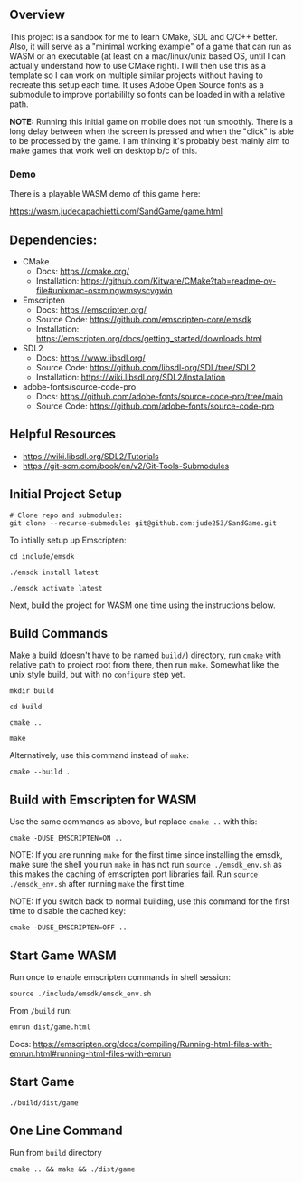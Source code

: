 ## Overview
This project is a sandbox for me to learn CMake, SDL and C/C++ better.
Also, it will serve as a "minimal working example" of a game that can
run as WASM or an executable (at least on a mac/linux/unix based OS,
until I can actually understand how to use CMake right).  I will then
use this as a template so I can work on multiple similar projects
without having to recreate this setup each time.  It uses Adobe Open
Source fonts as a submodule to improve portabililty so fonts can be
loaded in with a relative path.

__NOTE:__ Running this initial game on mobile does not run smoothly.
There is a long delay between when the screen is pressed and when the
"click" is able to be processed by the game.  I am thinking it's
probably best mainly aim to make games that work well on desktop b/c of
this.


### Demo

There is a playable WASM demo of this game here:

https://wasm.judecapachietti.com/SandGame/game.html


## Dependencies:
- CMake
  - Docs: https://cmake.org/
  - Installation: https://github.com/Kitware/CMake?tab=readme-ov-file#unixmac-osxmingwmsyscygwin
- Emscripten
  - Docs: https://emscripten.org/
  - Source Code: https://github.com/emscripten-core/emsdk
  - Installation: https://emscripten.org/docs/getting_started/downloads.html
- SDL2
  - Docs: https://www.libsdl.org/
  - Source Code: https://github.com/libsdl-org/SDL/tree/SDL2
  - Installation: https://wiki.libsdl.org/SDL2/Installation
- adobe-fonts/source-code-pro
  - Docs: https://github.com/adobe-fonts/source-code-pro/tree/main
  - Source Code: https://github.com/adobe-fonts/source-code-pro

## Helpful Resources
- https://wiki.libsdl.org/SDL2/Tutorials
- https://git-scm.com/book/en/v2/Git-Tools-Submodules

## Initial Project Setup

```
# Clone repo and submodules:
git clone --recurse-submodules git@github.com:jude253/SandGame.git
```

To intially setup up Emscripten:

```
cd include/emsdk

./emsdk install latest

./emsdk activate latest
```

Next, build the project for WASM one time using the instructions below.

## Build Commands

Make a build (doesn't have to be named `build/`) directory, run `cmake` with relative path to project root from there, then run `make`.  Somewhat like the unix style build, but with no `configure` step yet.

```
mkdir build

cd build

cmake ..

make

```

Alternatively, use this command instead of `make`:
```
cmake --build .
```

## Build with Emscripten for WASM

Use the same commands as above, but replace `cmake ..` with this:

```
cmake -DUSE_EMSCRIPTEN=ON ..
```

NOTE: If you are running `make` for the first time since installing
the emsdk, make sure the shell you run `make` in has not run 
`source ./emsdk_env.sh` as this makes the caching of emscripten port
libraries fail.  Run `source ./emsdk_env.sh` after running `make` the
first time.

NOTE: If you switch back to normal building, use this command for the 
first time to disable the cached key:

```
cmake -DUSE_EMSCRIPTEN=OFF ..
```

## Start Game WASM

Run once to enable emscripten commands in shell session:

```
source ./include/emsdk/emsdk_env.sh
```

From `/build` run:

```
emrun dist/game.html
```

Docs: https://emscripten.org/docs/compiling/Running-html-files-with-emrun.html#running-html-files-with-emrun


## Start Game

```
./build/dist/game
```

## One Line Command

Run from `build` directory
```
cmake .. && make && ./dist/game
```
